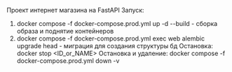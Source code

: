 Проект интернет магазина на FastAPI
Запуск:
  1. docker compose -f docker-compose.prod.yml up -d --build - сборка образа и поднятие контейнеров
  2. docker compose -f docker-compose.prod.yml exec web alembic upgrade head - миграция для создания структуры бд
Остановка:
  docker stop <ID_or_NAME>
Остановка и удаление:
  docker compose -f docker-compose.prod.yml down -v
